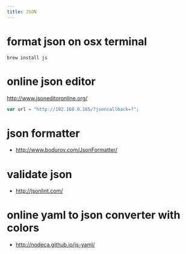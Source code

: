 ```yaml
---
title: JSON
---
```


# format json on osx terminal
`brew install js`

# online json editor
<http://www.jsoneditoronline.org/>
```js
var url = "http://192.168.0.165/?jsoncallback=?";
```

# json formatter
* <http://www.bodurov.com/JsonFormatter/>

# validate json
* <http://jsonlint.com/>

# online yaml to json converter with colors
* <http://nodeca.github.io/js-yaml/>
